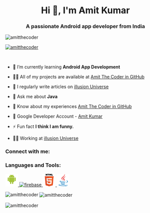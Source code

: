 <h1 align="center">Hi 👋, I'm Amit Kumar</h1>
<h3 align="center">A passionate Android app developer from India</h3>

<p align="left"> <img src="https://komarev.com/ghpvc/?username=amitthecoder&label=Profile%20views&color=0e75b6&style=flat" alt="amitthecoder" /> </p>

<p align="left"> <a href="https://github.com/ryo-ma/github-profile-trophy"><img src="https://github-profile-trophy.vercel.app/?username=amitthecoder" alt="amitthecoder" /></a> </p>

<p align="left"> <a href="https://twitter.com/" target="blank"><img src="https://img.shields.io/twitter/follow/?logo=twitter&style=for-the-badge" alt="" /></a> </p>

- 🌱 I’m currently learning **Android App Development**

- 👨‍💻 All of my projects are available at [Amit The Coder in GitHub](https://github.com/amitthecoder)

- 📝 I regularly write articles on [illusion Universe](https://www.illusionuniverse.in)

- 💬 Ask me about **Java**

- 📄 Know about my experiences [Amit The Coder in GitHub](https://github.com/amitthecoder)

- 🧑 Google Developer Account - [Amit Kumar](https://g.dev/amitthecoder)

- ⚡ Fun fact **I think I am funny.**

- 👨‍🦯 Working at [illusion Universe](https://www.illusionuniverse.in)

<h3 align="left">Connect with me:</h3>
<p align="left">
</p>

<h3 align="left">Languages and Tools:</h3>
<p align="left"> <a href="https://developer.android.com" target="_blank" rel="noreferrer"> <img src="https://raw.githubusercontent.com/devicons/devicon/master/icons/android/android-original-wordmark.svg" alt="android" width="40" height="40"/> </a> <a href="https://firebase.google.com/" target="_blank" rel="noreferrer"> <img src="https://www.vectorlogo.zone/logos/firebase/firebase-icon.svg" alt="firebase" width="40" height="40"/> </a> <a href="https://www.w3.org/html/" target="_blank" rel="noreferrer"> <img src="https://raw.githubusercontent.com/devicons/devicon/master/icons/html5/html5-original-wordmark.svg" alt="html5" width="40" height="40"/> </a> <a href="https://www.java.com" target="_blank" rel="noreferrer"> <img src="https://raw.githubusercontent.com/devicons/devicon/master/icons/java/java-original.svg" alt="java" width="40" height="40"/> </a> </p>

<p><img align="left" src="https://github-readme-stats.vercel.app/api/top-langs?username=amitthecoder&show_icons=true&locale=en&layout=compact" alt="amitthecoder" /></p>

<p>&nbsp;<img align="center" src="https://github-readme-stats.vercel.app/api?username=amitthecoder&show_icons=true&locale=en" alt="amitthecoder" /></p>

<p><img align="center" src="https://github-readme-streak-stats.herokuapp.com/?user=amitthecoder&" alt="amitthecoder" /></p>
